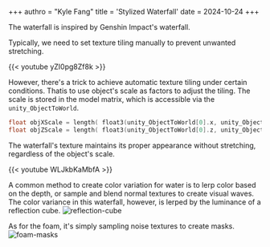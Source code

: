 +++
authro = "Kyle Fang"
title = 'Stylized Waterfall'
date = 2024-10-24
+++

The waterfall is inspired by Genshin Impact's waterfall.

Typically, we need to set texture tiling manually to prevent unwanted stretching.

{{< youtube  yZI0pg8Zf8k >}}

However, there's a trick to achieve automatic texture tiling under certain conditions. Thatis to use object's scale as factors to adjust the tiling. The scale is stored in the model matrix, which is accessible via the `unity_ObjectToWorld`.

```c
float objXScale = length( float3(unity_ObjectToWorld[0].x, unity_ObjectToWorld[1].x, unity_ObjectToWorld[2].x) );  
float objZScale = length( float3(unity_ObjectToWorld[0].z, unity_ObjectToWorld[1].z, unity_ObjectToWorld[2].z) );
```

The waterfall's texture maintains its proper appearance without stretching, regardless of the object's scale.

{{< youtube WLJkbKaMbfA >}}


A common method to create color variation for water is to lerp color based on the depth, or sample and blend normal textures to create visual waves.
The color variance in this waterfall, however, is lerped by the luminance of a reflection cube.
![reflection-cube](/reflection-trick.png)

As for the foam, it's simply sampling noise textures to create masks.
![foam-masks](/foam-mask.png)